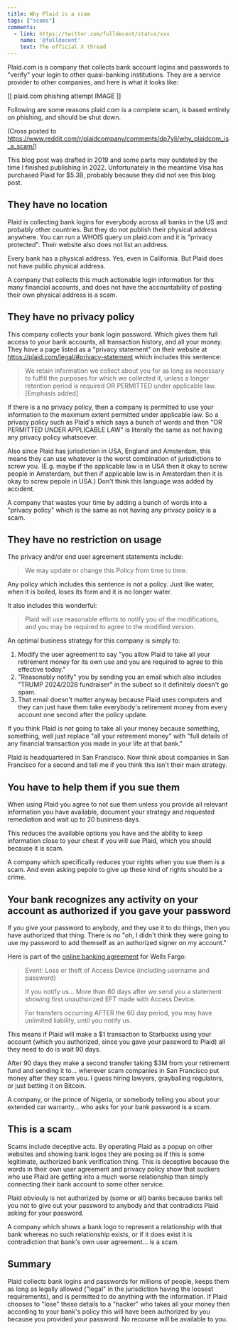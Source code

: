 ```yaml
---
title: Why Plaid is a scam
tags: ["scams"]
comments:
  - link: https://twitter.com/fulldecent/status/xxx
    name: '@fulldecent'
    text: The official X thread
---
```


Plaid.com is a company that collects bank account logins and passwords to "verify" your login to other quasi-banking institutions. They are a service provider to other companies, and here is what it looks like:

[[ plaid.com phishing attempt IMAGE ]] 

Following are some reasons plaid.com is a complete scam, is based entirely on phishing, and should be shut down.

(Cross posted to https://www.reddit.com/r/plaidcompany/comments/dp7yli/why_plaidcom_is_a_scam/)

This blog post was drafted in 2019 and some parts may outdated by the time I finished publishing in 2022. Unfortunately in the meantime Visa has purchased Plaid for $5.3B, probably because they did not see this blog post.

## They have no location

Plaid is collecting bank logins for everybody across all banks in the US and probably other countries. But they do not publish their physical address anywhere. You can run a WHOIS query on plaid.com and it is "privacy protected". Their website also does not list an address.

Every bank has a physical address. Yes, even in California. But Plaid does not have public physical address.

A company that collects this much actionable login information for this many financial accounts, and does not have the accountability of posting their own physical address is a scam.

## They have no privacy policy

This company collects your bank login password. Which gives them full access to your bank accounts, all transaction history, and all your money. They have a page listed as a "privacy statement" on their website at https://plaid.com/legal/#privacy-statement which includes this sentence:
> We retain information we collect about you for as long as necessary to fulfill the purposes for which we collected it, unless a longer retention period is required OR PERMITTED under applicable law. [Emphasis added]

If there is a no privacy policy, then a company is permitted to use your information to the maximum extent permitted under applicable law. So a privacy policy such as Plaid's which says a bunch of words and then "OR PERMITTED UNDER APPLICABLE LAW" is literally the same as not having any privacy policy whatsoever.

Also since Plaid has jurisdiction in USA, England and Amsterdam, this means they can use whatever is the worst combination of jurisdictions to screw you. (E.g. maybe if the applicable law is in USA then it okay to screw people in Amsterdam, but then if applicable law is in Amsterdam then it is okay to screw pepole in USA.) Don't think this language was added by accident.

A company that wastes your time by adding a bunch of words into a "privacy policy" which is the same as not having any privacy policy is a scam.

## They have no restriction on usage

The privacy and/or end user agreement statements include:
> We may update or change this Policy from time to time.

Any policy which includes this sentence is not a policy. Just like water, when it is boiled, loses its form and it is no longer water.

It also includes this wonderful:

> Plaid will use reasonable efforts to notify you of the modifications, and you may be required to agree to the modified version.

An optimal business strategy for this company is simply to:

1. Modify the user agreement to say "you allow Plaid to take all your retirement money for its own use and you are required to agree to this effective today."
2. "Reasonably notify" you by sending you an email which also includes "TRUMP 2024/2028 fundraiser" in the subect so it definitely doesn't go spam.
3. That email doesn't matter anyway because Plaid uses computers and they can just have them take everybody's retirement money from every account one second after the policy update.

If you think Plaid is not going to take all your money because something, something, well just replace "all your retirement money" with "full details of any financial transaction you made in your life at that bank."

Plaid is headquartered in San Francisco. Now think about companies in San Francisco for a second and tell me if you think this isn't their main strategy.

## You have to help them if you sue them

When using Plaid you agree to not sue them unless you provide all relevant information you have available, document your strategy and requested remediation and wait up to 20 business days.

This reduces the available options you have and the ability to keep information close to your chest if you will sue Plaid, which you should because it is scam.

A company which specifically reduces your rights when you sue them is a scam. And even asking pepole to give up these kind of rights should be a crime.

## Your bank recognizes any activity on your account as authorized if you gave your password

If you give your password to anybody, and they use it to do things, then you have authorized that thing. There is no "oh, I didn't think they were going to use my password to add themself as an authorized signer on my account."

Here is part of the [online banking agreement](https://www.wellsfargo.com/online-banking/online-access-agreement/) for Wells Fargo:

> Event: Loss or theft of Access Device (including username and password)
>
> If you notify us... More than 60 days after we send you a statement showing first unauthorized EFT made with Access Device.
>
> For transfers occurring AFTER the 60 day period, you may have unlimited liability, until you notify us.

This means if Plaid will make a $1 transaction to Starbucks using your account (which you authorized, since you gave your password to Plaid) all they need to do is wait 90 days.

After 90 days they make a second transfer taking $3M from your retirement fund and sending it to... wherever scam companies in San Francisco put money after they scam you. I guess hiring lawyers, grayballing regulators, or just betting it on Bitcoin.

A company, or the prince of Nigeria, or somebody telling you about your extended car warranty... who asks for your bank password is a scam.

## This is a scam

Scams include deceptive acts. By operating Plaid as a popup on other websites and showing bank logos they are posing as if this is some legitimate, authorized bank verification thing. This is deceptive because the words in their own user agreement and privacy policy show that suckers who use Plaid are getting into a much worse relationship than simply connecting their bank account to some other service.

Plaid obviouly is not authorized by (some or all) banks because banks tell you not to give out your password to anybody and that contradicts Plaid asking for your password.

A company which shows a bank logo to represent a relationship with that bank whereas no such relationship exists, or if it does exist it is contradiction that bank's own user agreement... is a scam.

## Summary

Plaid collects bank logins and passwords for millions of people, keeps them as long as legally allowed ("legal" in the jurisdiction having the loosest requirements), and is permitted to do anything with the information. If Plaid chooses to "lose" these details to a "hacker" who takes all your money then according to your bank's policy this will have been authorized by you because you provided your password. No recourse will be available to you.